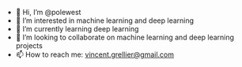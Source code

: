 - 👋 Hi, I’m @polewest
- 👀 I’m interested in machine learning and deep learning
- 🌱 I’m currently learning deep learning
- 💞️ I’m looking to collaborate on machine learning and deep learning projects
- 📫 How to reach me: vincent.grellier@gmail.com

<!---
polewest/polewest is a ✨ special ✨ repository because its `README.md` (this file) appears on your GitHub profile.
You can click the Preview link to take a look at your changes.
--->

